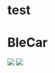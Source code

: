 # test
# BleCar
![](src\main\res\drawable\20181122_164537_1.gif)
![](src\main\res\drawable\20181122_164537_2.gif)